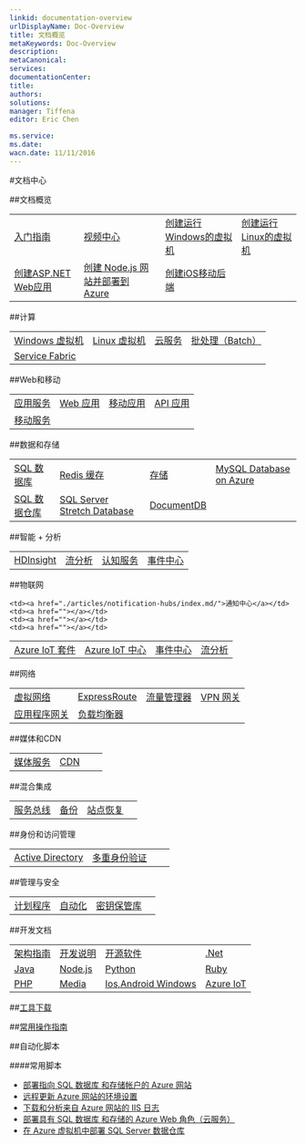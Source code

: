 ```yaml
---
linkid: documentation-overview
urlDisplayName: Doc-Overview
title: 文档概览
metaKeywords: Doc-Overview
description: 
metaCanonical: 
services: 
documentationCenter: 
title: 
authors: 
solutions: 
manager: Tiffena
editor: Eric Chen

ms.service: 
ms.date: 
wacn.date: 11/11/2016
---
```


#文档中心

##文档概览

<table width="100%" border="0" cellspacing="0" cellpadding="0" style="table-layout:fixed;">
  <tr>
    <td><a href="/starter-guide/">入门指南</a></td>
    <td><a href="/video-center/">视频中心</a></td>
    <td><a href="./articles/virtual-machines/virtual-machines-windows-classic-tutorial.md">创建运行Windows的虚拟机</a></td>
    <td><a href="./articles/virtual-machines/virtual-machines-linux-quick-create-portal.md">创建运行Linux的虚拟机</a></td>
  </tr>
  <tr>
    <td><a href="./articles/app-service-web/web-sites-dotnet-get-started.md">创建ASP.NET Web应用</a></td>
    <td><a href="./articles/app-service-web/web-sites-nodejs-develop-deploy-mac.md">创建 Node.js 网站并部署到 Azure</a></td>
    <td><a href="./articles/mobile-services/mobile-services-ios-get-started.md">创建iOS移动后端</a></td>
    <td><a href=""></a></td>
  </tr>
</table>

##计算

<table width="100%" border="0" cellspacing="0" cellpadding="0" style="table-layout:fixed;">
  <tr>
    <td><a href="./articles/virtual-machines/windows/index.md">Windows 虚拟机</a></td>
    <td><a href="./articles/virtual-machines/linux/index.md">Linux 虚拟机</a></td>
    <td><a href="./articles/cloud-services/index.md/">云服务</a></td>
    <td><a href="./articles/batch/index.md/">批处理（Batch）</a></td>
  </tr>
  <tr>
    <td><a href="./articles/service-fabric/index.md/">Service Fabric</a></td>
	<td><a href=""></a></td>
	<td><a href=""></a></td>
	<td><a href=""></a></td>
  </tr>
</table>

##Web和移动

<table width="100%" border="0" cellspacing="0" cellpadding="0" style="table-layout:fixed;">
  <tr>
    <td><a href="./articles/app-service/index.md/">应用服务</a></td>
    <td><a href="./articles/app-service-web/index.md">Web 应用</a></td>
    <td><a href="./articles/app-service-mobile/index.md">移动应用</a></td>
    <td><a href="./articles/index.md">API 应用</a></td>
  </tr>
  <tr col>
    <td><a href="./articles/mobile-services/index.md/">移动服务</a></td>
    <td><a href=""></a></td>
    <td><a href=""></a></td>
    <td><a href=""></a></td>
  </tr>
</table>

##数据和存储

<table width="100%" border="0" cellspacing="0" cellpadding="0" style="table-layout:fixed;">
  <tr>
    <td><a href="./articles/sql-database/index.md/">SQL 数据库</a></td>
	<td><a href="./articles/redis-cache/index.md/">Redis 缓存</a></td>
	<td><a href="./articles/storage/index.md/">存储</a></td>
    <td><a href="./articles/mysql/index.md/">MySQL Database on Azure</a></td>
  </tr>
  <tr>
    <td><a href="./articles/sql-data-warehouse/index.md/">SQL 数据仓库</a></td>
    <td><a href="./articles/sql-server-stretch-database/index.md/">SQL Server Stretch Database</a></td>
    <td><a href="./articles/documentdb/index.md/">DocumentDB</a></td>
    <td><a href=""></a></td>
  </tr>
</table>

##智能 + 分析

<table width="100%" border="0" cellspacing="0" cellpadding="0" style="table-layout:fixed;">
  <tr>
    <td><a href="./articles/hdinsight/index.md/">HDInsight</a></td>
	<td><a href="./articles/stream-analytics/index.md/">流分析</a></td>
	<td><a href="./articles/cognitive-services/index.md/">认知服务</a></td>
	<td><a href="./articles/event-hubs/index.md/">事件中心</a></td>
  </tr>
</table>

##物联网

<table width="100%" border="0" cellspacing="0" cellpadding="0" style="table-layout:fixed;">
  <tr>
	<td><a href="./articles/iot-suite/index.md/">Azure IoT 套件</a></td>
	<td><a href="./articles/iot-hub/index.md/">Azure IoT 中心</a></td>
	<td><a href="./articles/event-hubs/index.md/">事件中心</a></td>
	<td><a href="./articles/stream-analytics/index.md/">流分析</a></td>
  </tr>
  <tr>

	<td><a href="./articles/notification-hubs/index.md/">通知中心</a></td>
	<td><a href=""></a></td>
	<td><a href=""></a></td>
	<td><a href=""></a></td>
  </tr>
</table>

##网络

<table width="100%" border="0" cellspacing="0" cellpadding="0" style="table-layout:fixed;">
  <tr>
	<td><a href="./articles/virtual-network/index.md/">虚拟网络</a></td>
	<td><a href="./articles/expressroute/index.md/">ExpressRoute</a></td>
	<td><a href="./articles/traffic-manager/index.md/">流量管理器</a></td>
    <td><a href="./articles/vpn-gateway/index.md/">VPN 网关</a></td>
  </tr>
  <tr>
    <td><a href="./articles/application-gateway/index.md/">应用程序网关</a></td>
	<td><a href="./articles/load-balancer/index.md/">负载均衡器</a></td>
	<td><a href=""></a></td>
	<td><a href=""></a></td>
  </tr>
</table>

##媒体和CDN

<table width="100%" border="0" cellspacing="0" cellpadding="0" style="table-layout:fixed;">
  <tr>
	<td><a href="./articles/media-services/index.md/">媒体服务</a></td>
	<td><a href="./articles/cdn/index.md/">CDN</a></td>
	<td><a href=""></a></td>
	<td><a href=""></a></td>
  </tr>
</table>

##混合集成

<table width="100%" border="0" cellspacing="0" cellpadding="0" style="table-layout:fixed;">
  <tr>
	<td><a href="./articles/service-bus/index.md/">服务总线</a></td>
	<td><a href="./articles/backup/index.md/">备份</a></td>
	<td><a href="./articles/site-recovery/index.md/">站点恢复</a></td>
	<td><a href=""></a></td>
  </tr>
</table>

##身份和访问管理

<table width="100%" border="0" cellspacing="0" cellpadding="0" style="table-layout:fixed;">
  <tr>
	<td><a href="./articles/active-directory/index.md/">Active Directory</a></td>
	<td><a href="./articles/multi-factor-authentication/index.md/">多重身份验证</a></td>
	<td><a href=""></a></td>
	<td><a href=""></a></td>
  </tr>
</table>

##管理与安全

<table width="100%" border="0" cellspacing="0" cellpadding="0" style="table-layout:fixed;">
  <tr>
	<td><a href="./articles/scheduler/index.md/">计划程序</a></td>
	<td><a href="./articles/automation/index.md/">自动化</a></td>
	<td><a href="./articles/key-vault/index.md/">密钥保管库</a></td>
	<td><a href=""></a></td>
  </tr>
</table>

##开发文档

<table width="100%" border="0" cellspacing="0" cellpadding="0"style="table-layout:fixed;">
  <tr>
    <td><a href="./articles/architecture-overview.md">架构指南</a></td>
    <td><a href="./articles/developerdifferences.md">开发说明</a></td>
    <td><a href="/develop/other/open-source-software/">开源软件</a></td>
    <td><a href="/develop/net/">.Net</a></td>
  </tr>
  <tr>
    <td><a href="/develop/java/">Java</a></td>
    <td><a href="/develop/nodejs/">Node.js</a></td>
    <td><a href="/develop/python/">Python</a></td>
    <td><a href="/develop/ruby/">Ruby</a></td>
  </tr>
  <tr>
    <td><a href="/develop/php/">PHP</a></td>
    <td><a href="/develop/media-services/">Media</a></td>
    <td><a href="/develop/mobile/ios/">Ios,Android Windows</a></td>
    <td><a href="/develop/iot">Azure IoT</a></td>
  </tr>
</table>

##[工具下载](/downloads/)

##[常用操作指南](./articles/azure-operations-guide/index.md/)
<!--
##故障排除-->

##自动化脚本

####常用脚本
- [部署指向 SQL 数据库 和存储帐户的 Azure 网站](http://gallery.technet.microsoft.com/scriptcenter/Deploy-a-Windows-Azure-Web-790cacd2)
- [远程更新 Azure 网站的环境设置](http://gallery.technet.microsoft.com/scriptcenter/Remotely-Update-the-25375d03)
- [下载和分析来自 Azure 网站的 IIS 日志](http://gallery.technet.microsoft.com/scriptcenter/and-Parse-IIS-logs-from-a-9b85431b)
- [部署具有 SQL 数据库 和存储的 Azure Web 角色（云服务）](http://gallery.technet.microsoft.com/scriptcenter/Deploy-a-Windows-Azure-Web-81629e04)
- [在 Azure 虚拟机中部署 SQL Server 数据仓库](http://gallery.technet.microsoft.com/scriptcenter/Deploy-a-SQL-Server-Data-584e88d5)

<!--
##服务文档

<table width="100%" border="0" cellspacing="0" cellpadding="0">
  <tr>
    <th align="left" scope="col">计算</th>
    <th align="left" scope="col">数据服务</th>
    <th align="left" scope="col">应用服务</th>
    <th align="left" scope="col">网络服务</th>
  </tr>
  <tr>
    <td><a href="./articles/virtual-machines/index.md/">虚拟机</a></td>
    <td><a href="./articles/storage/index.md/">存储</a></td>
    <td><a href="./articles/service-bus/index.md/">服务总线</a></td>
    <td><a href="./articles/virtual-network/index.md/">虚拟网络</a></td>
  </tr>
  <tr>
    <td><a href="./articles/app-service-web/index.md/">网站</a></td>
    <td><a href="./articles/sql-database/index.md/">SQL数据库</a></td>
    <td><a href="./articles/active-directory/index.md/">Active Directory</a></td>
    <td><a href="./articles/traffic-manager/index.md/">流量管理器</a></td>
  </tr>
  <tr>
    <td><a href="./articles/cloud-services/index.md/">云服务</a></td>
    <td><a href="./articles/hdinsight/index.md/">HDInsight</a></td>
    <td><a href="./articles/scheduler/index.md/">计划程序</a></td>
    <td></td>
  </tr>
  <tr>
    <td><a href="./articles/mobile-services/index.md/">移动服务</a></td>
    <td><a href="./articles/backup/index.md/">备份</a></td>
    <td><a href="./articles/cdn/index.md/">CDN</a></td>
    <td></td>
  </tr>
  <tr>
    <td></td>
    <td><a href="./articles/site-recovery/index.md/">站点恢复</a></td>
    <td><a href="./articles/media-services/index.md/">媒体服务</a></td>
    <td></td>
  </tr>
  <tr>
    <td></td>
    <td></td>
    <td><a href="./articles/notification-hubs/index.md/">通知中心</a></td>
    <td></td>
  </tr>  
  <tr>
    <td></td>
    <td></td>
    <td><a href="./articles/automation/index.md/">自动化</a></td>
    <td></td>  
  </tr>
</table>
-->

